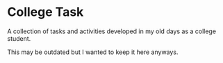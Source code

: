 # College Task

A collection of tasks and activities developed in my old days as a college student.

This may be outdated but I wanted to keep it here anyways.
